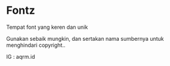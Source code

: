 # Fontz
Tempat font yang keren dan unik

Gunakan sebaik mungkin, dan sertakan nama sumbernya untuk menghindari copyright..

IG : aqrm.id
